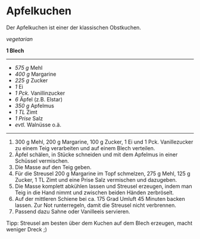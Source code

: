 # Apfelkuchen

Der Apfelkuchen ist einer der klassischen Obstkuchen.

*vegetarian*

**1 Blech**

---

- *575 g* Mehl
- *400 g* Margarine
- *225 g* Zucker
- *1* Ei
- *1 Pck.* Vanillinzucker
- *6* Äpfel (z.B. Elstar)
- *350 g* Apfelmus
- *1 TL* Zimt
- *1 Prise* Salz
- *evtl.* Walnüsse o.ä.

---

1. 300 g Mehl, 200 g Margarine, 100 g Zucker, 1 Ei und 1 Pck. Vanillezucker zu einem Teig verarbeiten und auf einem Blech verteilen.
2. Äpfel schälen, in Stücke schneiden und mit dem Apfelmus in einer Schüssel vermischen.
3. Die Masse auf den Teig geben.
4. Für die Streusel 200 g Margarine im Topf schmelzen, 275 g Mehl, 125 g Zucker, 1 TL Zimt und eine Prise Salz vermischen und dazugeben.
5. Die Masse komplett abkühlen lassen und Streusel erzeugen, indem man Teig in die Hand nimmt und zwischen beiden Händen zerbröselt.
6. Auf der mittleren Schiene bei ca. 175 Grad Umluft 45 Minuten backen lassen. Zur Not runterregeln, damit die Streusel nicht verbrennen.
7. Passend dazu Sahne oder Vanilleeis servieren.

Tipp: Streusel am besten über dem Kuchen auf dem Blech erzeugen, macht weniger Dreck ;)
